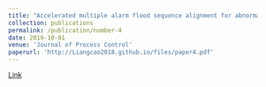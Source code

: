 ```yaml
---
title: "Accelerated multiple alarm flood sequence alignment for abnormality pattern mining"
collection: publications
permalink: /publication/number-4
date: 2019-10-01
venue: 'Journal of Process Control'
paperurl: 'http://Liangcao2018.github.io/files/paper4.pdf'
---
```

[Link](https://www.sciencedirect.com/science/article/pii/S0959152419303944)